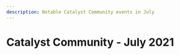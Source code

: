 ```yaml
---
description: Notable Catalyst Community events in July
---
```


# Catalyst Community - July 2021

## 

